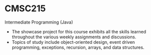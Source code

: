 # CMSC215
Intermediate Programming (Java)

  
* The showcase project for this course exhibits all the skills learned throughout the various weekly assignments and discussions.
* Topics of study include object-oriented design, event driven programming, exceptions, recursion, arrays, and data structures.
